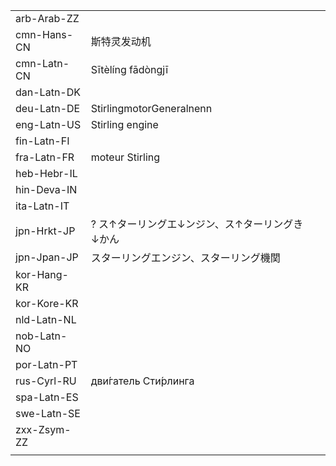 | | | |
|-|-|-|
| arb-Arab-ZZ |  |  |
| cmn-Hans-CN | 斯特灵发动机 |  |
| cmn-Latn-CN | Sītèlíng fādòngjī |  |
| dan-Latn-DK |  |  |
| deu-Latn-DE | StirlingmotorGeneralnenn |  |
| eng-Latn-US | Stirling engine |  |
| fin-Latn-FI |  |  |
| fra-Latn-FR | moteur Stirling |  |
| heb-Hebr-IL |  |  |
| hin-Deva-IN |  |  |
| ita-Latn-IT |  |  |
| jpn-Hrkt-JP | ? ス↑ターリングエ↓ンジン、ス↑ターリングき↓かん |  |
| jpn-Jpan-JP | スターリングエンジン、スターリング機関 |  |
| kor-Hang-KR |  |  |
| kor-Kore-KR |  |  |
| nld-Latn-NL |  |  |
| nob-Latn-NO |  |  |
| por-Latn-PT |  |  |
| rus-Cyrl-RU | дви́гатель Сти́рлинга |  |
| spa-Latn-ES |  |  |
| swe-Latn-SE |  |  |
| zxx-Zsym-ZZ |  |  |
|  |  |  |
